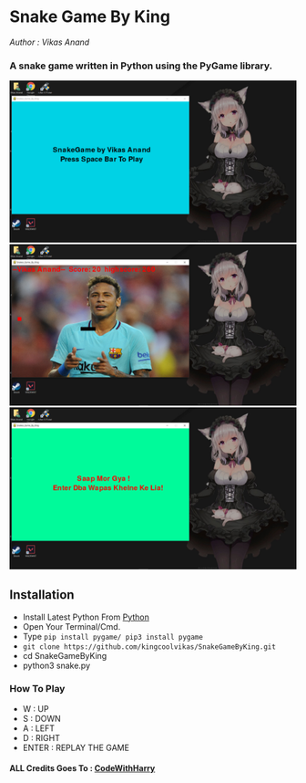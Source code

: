 # Snake Game By King

_Author : Vikas Anand_

### A snake game written in Python using the PyGame library.

![sc1](sc1.png)
![sc2](sc2.png)
![sc3](sc3.png)

## Installation

* Install Latest Python From [Python](https://www.python.org/downloads/)
* Open Your Terminal/Cmd.
* Type `pip install pygame/ pip3 install pygame`
* `git clone https://github.com/kingcoolvikas/SnakeGameByKing.git`
* cd SnakeGameByKing
* python3 snake.py

### How To Play

* W : UP
* S : DOWN
* A : LEFT
* D : RIGHT
* ENTER : REPLAY THE GAME

#### ALL Credits Goes To : [CodeWithHarry](https://www.youtube.com/channel/UCeVMnSShP_Iviwkknt83cww)
